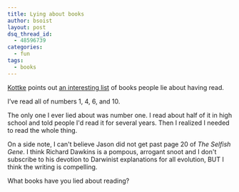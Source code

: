 ```yaml
---
title: Lying about books
author: bsoist
layout: post
dsq_thread_id:
  - 48596739
categories:
  - fun
tags:
  - books
---
```

[Kottke][1] points out [an interesting list][2] of books people lie about having read.

I&#8217;ve read all of numbers 1, 4, 6, and 10.

The only one I ever lied about was number one. I read about half of it in high school and told people I'd read it for several years. Then I realized I needed to read the whole thing.

On a side note, I can't believe Jason did not get past page 20 of *The Selfish Gene*. I think Richard Dawkins is a pompous, arrogant snoot and I don't subscribe to his devotion to Darwinist explanations for all evolution, BUT I think the writing is compelling.

What books have you lied about reading?

 [1]: http://kottke.org
 [2]: http://bit.ly/JFLQ6
